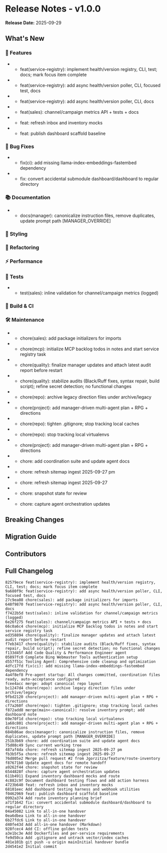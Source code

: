 # Release Notes - v1.0.0

**Release Date:** 2025-09-29

## What's New

### 🚀 Features
- - feat(service-registry): implement health/version registry, CLI, test; docs; mark focus item complete
- - feat(service-registry): add async health/version poller, CLI, focused test, docs
- - feat(service-registry): add async health/version poller, CLI, docs
- - feat(sales): channel/campaign metrics API + tests + docs
- - feat: refresh inbox and inventory mocks
- - feat: publish dashboard scaffold baseline

### 🐛 Bug Fixes
- - fix(ci): add missing llama-index-embeddings-fastembed dependency
- - fix: convert accidental submodule dashboard/dashboard to regular directory

### 📚 Documentation
- - docs(manager): canonicalize instruction files, remove duplicates, update prompt path [MANAGER_OVERRIDE]

### 🎨 Styling


### 🔧 Refactoring


### ⚡ Performance


### 🧪 Tests
- - test(sales): inline validation for channel/campaign metrics (logged)

### 🔨 Build & CI


### 🛠️ Maintenance
- - chore(sales): add package initializers for imports
- - chore(mcp): initialize MCP backlog todos in notes and start service registry task
- - chore(quality): finalize manager updates and attach latest audit report before restart
- - chore(quality): stabilize audits (Black/Ruff fixes, syntax repair, build script); refine secret detection; no functional changes
- - chore(repo): archive legacy direction files under archive/legacy
- - chore(project): add manager-driven multi-agent plan + RPG + directions
- - chore(repo): tighten .gitignore; stop tracking local caches
- - chore(repo): stop tracking local virtualenvs
- - chore(project): add manager-driven multi-agent plan + RPG + directions
- - chore: add coordination suite and update agent docs
- - chore: refresh sitemap ingest 2025-09-27 pm
- - chore: refresh sitemap ingest 2025-09-27
- - chore: snapshot state for review
- - chore: capture agent orchestration updates

## Breaking Changes
<!-- List any breaking changes here -->

## Migration Guide
<!-- Add migration instructions if needed -->

## Contributors
<!-- List contributors for this release -->

## Full Changelog
```
82579ece feat(service-registry): implement health/version registry, CLI, test; docs; mark focus item complete
9a680f9c feat(service-registry): add async health/version poller, CLI, focused test, docs
27c9ea08 chore(sales): add package initializers for imports
648f9870 feat(service-registry): add async health/version poller, CLI, docs
f7422b5d test(sales): inline validation for channel/campaign metrics (logged)
6e26f275 feat(sales): channel/campaign metrics API + tests + docs
66c0a6c4 chore(mcp): initialize MCP backlog todos in notes and start service registry task
ed358894 chore(quality): finalize manager updates and attach latest audit report before restart
f7eb3417 chore(quality): stabilize audits (Black/Ruff fixes, syntax repair, build script); refine secret detection; no functional changes
f133d45f Add Code Quality & Performance Engineer agent
05897fc0 Complete Bing Webmaster Tools authentication setup
d557f51c Tooling Agent: Comprehensive code cleanup and optimization
4dfc17fd fix(ci): add missing llama-index-embeddings-fastembed dependency
4a4f8ef8 Pre-agent startup: All changes committed, coordination files ready, auto-acceptance configured
fcee4acc merge: adopt canonical repo layout
bc1247d4 chore(repo): archive legacy direction files under archive/legacy
9fbd2120 chore(project): add manager-driven multi-agent plan + RPG + directions
cf7a260f chore(repo): tighten .gitignore; stop tracking local caches
f872add8 merge(main<-canonical): resolve inventory prompt; add dashboard note
69e70f1d chore(repo): stop tracking local virtualenvs
1a68c801 chore(project): add manager-driven multi-agent plan + RPG + directions
684b86ae docs(manager): canonicalize instruction files, remove duplicates, update prompt path [MANAGER_OVERRIDE]
251b3b69 chore: add coordination suite and update agent docs
75d08c49 Sync current working tree
487af4da chore: refresh sitemap ingest 2025-09-27 pm
fb3b5f5a chore: refresh sitemap ingest 2025-09-27
76d805e2 Merge pull request #2 from Jgorzitza/feature/route-inventory
f87671b0 Update agent docs for remote handoff
a9262f44 chore: snapshot state for review
6544828f chore: capture agent orchestration updates
611b4911 Expand inventory dashboard mocks and route
4c882c9f Document dashboard testing flows and add action harness
4723b640 feat: refresh inbox and inventory mocks
68101eec Add dashboard testing harness and webhook utilities
f0462969 feat: publish dashboard scaffold baseline
0992a374 Add route inventory planning brief
a71f1642 fix: convert accidental submodule dashboard/dashboard to regular directory
04a45082 Link to all-in-one handover
0ea6dbea Link to all-in-one handover
6b27fdc6 Link to all-in-one handover
d40fe43d Add all-in-one handover (Markdown)
928fcec4 Add CI: offline golden tests
a3e1bc3e Add Dockerfiles and per-service requirements
fe9d50ca Add .gitignore and untrack vector/index caches
401e101b git push -u origin mainInitial handover bundle
2d4541e2 Initial commit
```
